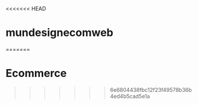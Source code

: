 <<<<<<< HEAD
# mundesignecomweb
=======
# Ecommerce
>>>>>>> 6e6804438fbc12f23f49578b36b4ed4b5cad5e1a

